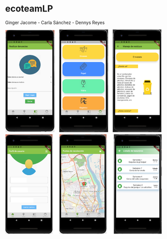 # ecoteamLP
Ginger Jacome - Carla Sánchez - Dennys Reyes

![alt text](https://raw.githubusercontent.com/carmsanc/ecoteamLP/master/pantallas1.png)
![alt text](https://raw.githubusercontent.com/carmsanc/ecoteamLP/master/pantallas2.png)

